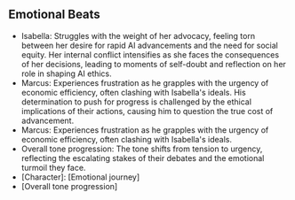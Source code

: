 ## Emotional Beats
- Isabella: Struggles with the weight of her advocacy, feeling torn between her desire for rapid AI advancements and the need for social equity. Her internal conflict intensifies as she faces the consequences of her decisions, leading to moments of self-doubt and reflection on her role in shaping AI ethics.
- Marcus: Experiences frustration as he grapples with the urgency of economic efficiency, often clashing with Isabella's ideals. His determination to push for progress is challenged by the ethical implications of their actions, causing him to question the true cost of advancement.
- Marcus: Experiences frustration as he grapples with the urgency of economic efficiency, often clashing with Isabella's ideals.
- Overall tone progression: The tone shifts from tension to urgency, reflecting the escalating stakes of their debates and the emotional turmoil they face.
- [Character]: [Emotional journey]
- [Overall tone progression]

